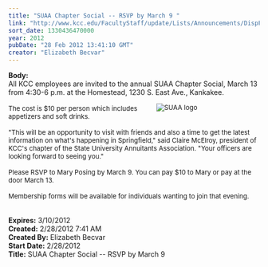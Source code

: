```yaml
---
title: "SUAA Chapter Social -- RSVP by March 9 "
link: "http://www.kcc.edu/FacultyStaff/update/Lists/Announcements/DispForm.aspx?ID=617"
sort_date: 1330436470000
year: 2012
pubDate: "28 Feb 2012 13:41:10 GMT"
creator: "Elizabeth Becvar"
---
```


<div><b>Body:</b> <div class=ExternalClass528C1A29950D43348AAFB4D6043AC9A7>
<div>All KCC employees are invited to the annual SUAA Chapter Social, March 13 from 4:30-6 p.m. at the Homestead, 1230 S. East Ave., Kankakee.</font></div>
<p style="padding-left:5px;float:right;margin-right:125px"><font size=2><img alt="SUAA logo" src="/FacultyStaff/update/PublishingImages/SUAA-logo-2.jpg"></p>
<div><font size=2></font> </div>
<div><font size=2>The cost is $10 per person which includes appetizers and soft drinks.</font></div>
<div><font size=2></font> </div>
<div><font size=2>&quot;This will be an opportunity to visit with friends and also a time to get the latest information on what's happening in Springfield,&quot; said Claire McElroy, president of KCC's chapter of the State University Annuitants Association. &quot;Your officers are looking forward to seeing you.&quot;</font></div>
<div><br><font size=2>Please RSVP to Mary Posing by March 9. You can pay $10 to Mary or pay at the door March 13. </font></div>
<div><font size=2></font> </div>
<div><font size=2>Membership forms will be available for individuals wanting to join that evening.</font></div>
<div><br> </div></div></font></font></div>
<div><b>Expires:</b> 3/10/2012</div>
<div><b>Created:</b> 2/28/2012 7:41 AM</div>
<div><b>Created By:</b> Elizabeth Becvar</div>
<div><b>Start Date:</b> 2/28/2012</div>
<div><b>Title:</b> SUAA Chapter Social -- RSVP by March 9 </div>
